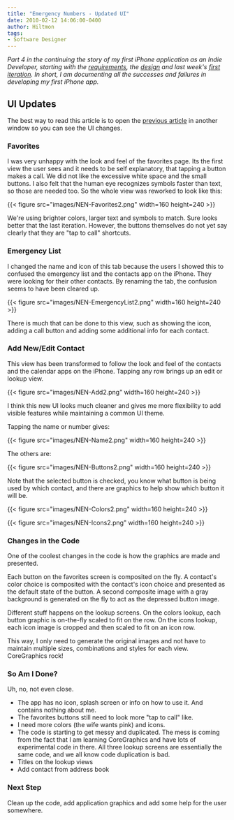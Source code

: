 ```yaml
---
title: "Emergency Numbers - Updated UI"
date: 2010-02-12 14:06:00-0400
author: Hiltmon
tags:
- Software Designer
---
```


*Part 4 in the continuing the story of my first iPhone application as an Indie Developer, starting with the [requirements](/blog/2010/01/20/the-first-application-emergency-list/), the [design](/blog/2010/01/25/first-draft-application-design-emergency-list/) and last week's [first iteration](/blog/2010/02/07/emergency-numbers-core-functionality-in-one-week/).  In short, I am documenting all the successes and failures in developing my first iPhone app.*

## UI Updates

The best way to read this article is to open the [previous article](/blog/2010/02/07/emergency-numbers-core-functionality-in-one-week/) in another window so you can see the UI changes.

### Favorites

I was very unhappy with the look and feel of the favorites page.  Its the first view the user sees and it needs to be self explanatory, that tapping a button makes a call.  We did not like the excessive white space and the small buttons.  I also felt that the human eye recognizes symbols faster than text, so those are needed too.  So the whole view was reworked to look like this:

{{< figure src="images/NEN-Favorites2.png" width=160 height=240 >}}

We're using brighter colors, larger text and symbols to match.  Sure looks better that the last iteration.  However, the buttons themselves do not yet say clearly that they are "tap to call" shortcuts.

### Emergency List

I changed the name and icon of this tab because the users I showed this to confused the emergency list and the contacts app on the iPhone.  They were looking for their other contacts.  By renaming the tab, the confusion seems to have been cleared up.

{{< figure src="images/NEN-EmergencyList2.png" width=160 height=240 >}}

There is much that can be done to this view, such as showing the icon, adding a call button and adding some additional info for each contact.

### Add New/Edit Contact

This view has been transformed to follow the look and feel of the contacts and the calendar apps on the iPhone.  Tapping any row brings up an edit or lookup view.

{{< figure src="images/NEN-Add2.png" width=160 height=240 >}}

I think this new UI looks much cleaner and gives me more flexibility to add visible features while maintaining a common UI theme.

Tapping the name or number gives:

{{< figure src="images/NEN-Name2.png" width=160 height=240 >}}

The others are:

{{< figure src="images/NEN-Buttons2.png" width=160 height=240 >}}

Note that the selected button is checked, you know what button is being used by which contact, and there are graphics to help show which button it will be.

{{< figure src="images/NEN-Colors2.png" width=160 height=240 >}}

{{< figure src="images/NEN-Icons2.png" width=160 height=240 >}}

### Changes in the Code

One of the coolest changes in the code is how the graphics are made and presented.

Each button on the favorites screen is composited on the fly.  A contact's color choice is composited with the contact's icon choice and presented as the default state of the button.  A second composite image with a gray background is generated on the fly to act as the depressed button image.

Different stuff happens on the lookup screens.  On the colors lookup, each button graphic is on-the-fly scaled to fit on the row.  On the icons lookup, each icon image is cropped and then scaled to fit on an icon row.

This way, I only need to generate the original images and not have to maintain multiple sizes, combinations and styles for each view.  CoreGraphics rock!

### So Am I Done?

Uh, no, not even close.

* The app has no icon, splash screen or info on how to use it.  And contains nothing about me.
* The favorites buttons still need to look more "tap to call" like.
* I need more colors (the wife wants pink) and icons.
* The code is starting to get messy and duplicated.  The mess is coming from the fact that I am learning CoreGraphics and have lots of experimental code in there.  All three lookup screens are essentially the same code, and we all know code duplication is bad.
* Titles on the lookup views
* Add contact from address book

### Next Step

Clean up the code, add application graphics and add some help for the user somewhere.
